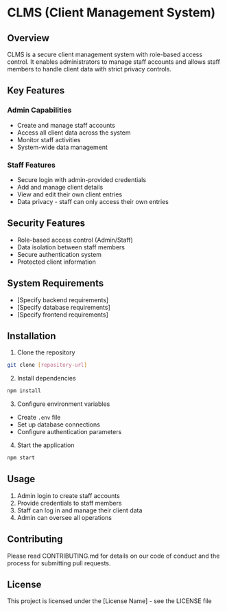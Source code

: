 # CLMS (Client Management System)

## Overview
CLMS is a secure client management system with role-based access control. It enables administrators to manage staff accounts and allows staff members to handle client data with strict privacy controls.

## Key Features

### Admin Capabilities
- Create and manage staff accounts
- Access all client data across the system
- Monitor staff activities
- System-wide data management

### Staff Features
- Secure login with admin-provided credentials
- Add and manage client details
- View and edit their own client entries
- Data privacy - staff can only access their own entries

## Security Features
- Role-based access control (Admin/Staff)
- Data isolation between staff members
- Secure authentication system
- Protected client information

## System Requirements
- [Specify backend requirements]
- [Specify database requirements]
- [Specify frontend requirements]

## Installation

1. Clone the repository
```bash
git clone [repository-url]
```

2. Install dependencies
```bash
npm install
```

3. Configure environment variables
- Create `.env` file
- Set up database connections
- Configure authentication parameters

4. Start the application
```bash
npm start
```

## Usage
1. Admin login to create staff accounts
2. Provide credentials to staff members
3. Staff can log in and manage their client data
4. Admin can oversee all operations

## Contributing
Please read CONTRIBUTING.md for details on our code of conduct and the process for submitting pull requests.

## License
This project is licensed under the [License Name] - see the LICENSE file